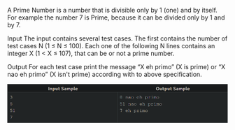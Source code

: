 A Prime Number is a number that is divisible only by 1 (one) and by itself. For example the number 7 is Prime, because it can be divided only by 1 and by 7.

Input The input contains several test cases. The first contains the number of test cases N (1 ≤ N ≤ 100). Each one of the following N lines contains an integer X (1 < X ≤ 107), that can be or not a prime number.

Output For each test case print the message “X eh primo” (X is prime) or “X nao eh primo” (X isn't prime) according with to above specification.

![Alt text](image.png)